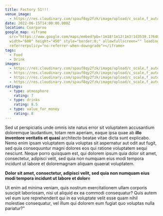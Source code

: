 ```yaml
---
title: Factory 51!!!
venue_image:
  - https://res.cloudinary.com/spauf8qy2fzk/image/upload/c_scale,f_auto,q_auto,w_1280/v1656652054/Factory-51-1920x1080_kzcf2f.jpg
date: 2022-06-15T14:00:00.000Z
location: Coorparoo
google_map: <iframe
  src="https://www.google.com/maps/embed?pb=!1m18!1m12!1m3!1d3539.1764036259183!2d153.05401321566833!3d-27.49488882435869!2m3!1f0!2f0!3f0!3m2!1i1024!2i768!4f13.1!3m3!1m2!1s0x6b915a4bd44add37%3A0x89e5771ab9541a00!2sFactory%2051!5e0!3m2!1sen!2sau!4v1656540402491!5m2!1sen!2sau"
  width="600" height="450" style="border:0;" allowfullscreen="" loading="lazy"
  referrerpolicy="no-referrer-when-downgrade"></iframe>
tags:
  - Food
  - Drink
images:
  - https://res.cloudinary.com/spauf8qy2fzk/image/upload/c_scale,f_auto,q_auto,w_1280/v1656568700/4_fo777j.jpg
  - https://res.cloudinary.com/spauf8qy2fzk/image/upload/c_scale,f_auto,q_auto,w_1280/v1656568700/3_z6ojzc.jpg
  - https://res.cloudinary.com/spauf8qy2fzk/image/upload/c_scale,f_auto,q_auto,w_1280/v1656568700/1_twnd0c.jpg
  - https://res.cloudinary.com/spauf8qy2fzk/image/upload/c_scale,f_auto,q_auto,w_1280/v1656568699/2_fvb4wn.jpg
ratings:
  - type: atmosphere
    rating: 7
  - type: drinks
    rating: 8.5
  - type: value_for_money
    rating: 8
---
```



Sed ut perspiciatis unde omnis iste natus error sit voluptatem accusantium doloremque laudantium, totam rem aperiam, eaque ipsa quae ab **illo inventore veritatis et quasi** architecto beatae vitae dicta sunt explicabo. Nemo enim ipsam voluptatem quia voluptas sit aspernatur aut odit aut fugit, sed quia consequuntur magni dolores eos qui ratione voluptatem sequi nesciunt. Neque porro quisquam est, qui dolorem ipsum quia dolor sit amet, consectetur, adipisci velit, sed quia non numquam eius modi tempora incidunt ut labore et doloremagnam aliquam quaerat voluptatem.

**Dolor sit amet, consectetur, adipisci velit, sed quia non numquam eius modi tempora incidunt ut labore et dolor**e 

 Ut enim ad minima veniam, quis nostrum exercitationem ullam corporis suscipit laboriosam, nisi ut aliquid ex ea commodi consequatur? Quis autem vel eum iure reprehenderit qui in ea voluptate velit esse quam nihil molestiae consequatur, vel illum qui dolorem eum fugiat quo voluptas nulla pariatur?"